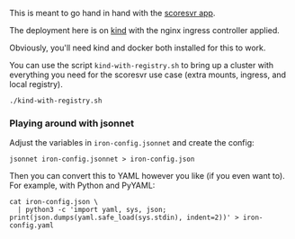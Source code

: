 This is meant to go hand in hand with the [scoresvr
app](https://github.com/ironbars/scoresvr).

The deployment here is on [kind](https://kind.sigs.k8s.io/) with the nginx
ingress controller applied.

Obviously, you'll need kind and docker both installed for this to work.

You can use the script `kind-with-registry.sh` to bring up a cluster with
everything you need for the scoresvr use case (extra mounts, ingress, and local
registry).

```
./kind-with-registry.sh
```

### Playing around with jsonnet

Adjust the variables in `iron-config.jsonnet` and create the config:  

```
jsonnet iron-config.jsonnet > iron-config.json
```

Then you can convert this to YAML however you like (if you even want to).  For
example, with Python and PyYAML:  

```
cat iron-config.json \
  | python3 -c 'import yaml, sys, json; print(json.dumps(yaml.safe_load(sys.stdin), indent=2))' > iron-config.yaml
```
